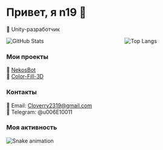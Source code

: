 # Привет, я n19 👋

🚀 Unity-разработчик

<div style="display: flex; gap: 25px;">
  <div style="flex: 60%;">
    <img src="https://github-readme-stats.vercel.app/api?username=u006E10011&show_icons=true&theme=tokyonight" alt="GitHub Stats" />
  </div>
  <div style="flex: 40%;">
    <img src="https://github-readme-stats.vercel.app/api/top-langs/?username=u006E10011&theme=tokyonight&layout=donut" alt="Top Langs" />
  </div>
</div>

### Мои проекты
🔗 [NekosBot](https://github.com/u006E10011/NekosBot)\
🔗 [Color-Fill-3D](https://github.com/u006E10011/Color-Fill-3D)

### Контакты
📧 Email: Cloverry2319@gmail.com\
💬 Telegram: @u006E10011

### Моя активность
![Snake animation](https://raw.githubusercontent.com/u006E10011/u006E10011/output/github-contribution-grid-snake.svg?palette=github-dark)